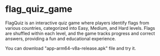 # flag_quiz_game

FlagQuiz is an interactive quiz game where players identify flags from various countries, categorized into Easy, Medium, and Hard levels. Flags are shuffled within each level, and the game tracks progress and correct answers, providing a fun and educational experience.

You can download "app-arm64-v8a-release.apk" file and try it.
